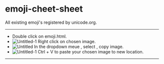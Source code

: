 # emoji-cheet-sheet

All existing emoji's registered by unicode.org.
****************************************************************************************************************************************************************************
* Double click on emoji.html.
* ![Untitled-1](https://github.com/Mulc1b3R/emoji-cheet-sheet/assets/158625834/f5bd77a7-2f43-4aa5-bab4-a38771427e7b) Right click on chosen image.
* ![Untitled](https://github.com/Mulc1b3R/emoji-cheet-sheet/assets/158625834/7ae61b01-a94f-4879-b389-bf39864e6d39) In the dropdown meue , select , copy image.
* ![Untitled-1](https://github.com/Mulc1b3R/emoji-cheet-sheet/assets/158625834/3af7e669-b9c9-457f-b0ca-9eee7c23ba28) Ctrl + V  to paste your chosen image to new location.
* ***************************************************************************************************************************************************************************



